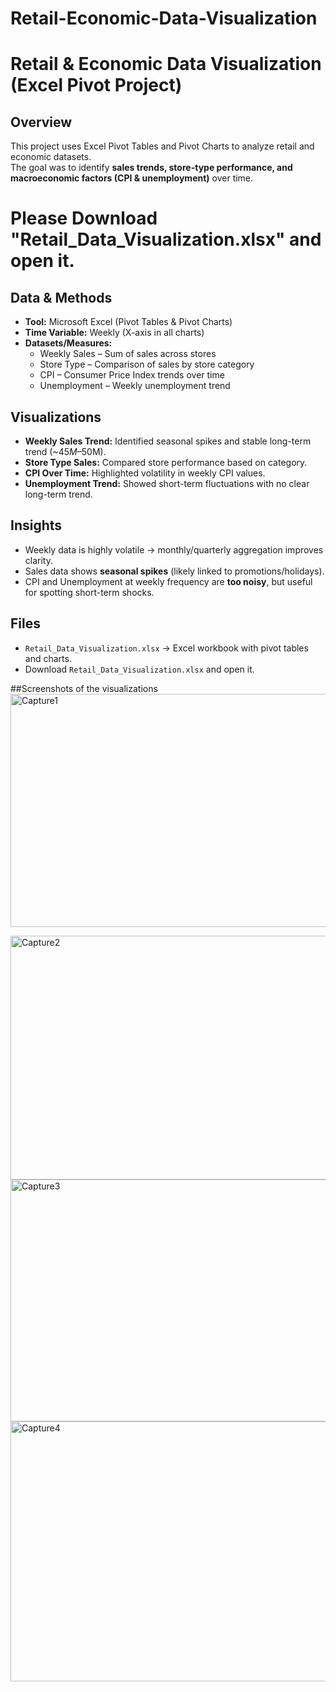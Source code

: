 # Retail-Economic-Data-Visualization

# Retail & Economic Data Visualization (Excel Pivot Project)

## Overview
This project uses Excel Pivot Tables and Pivot Charts to analyze retail and economic datasets.  
The goal was to identify **sales trends, store-type performance, and macroeconomic factors (CPI & unemployment)** over time.

# Please Download "Retail_Data_Visualization.xlsx" and open it.

## Data & Methods
- **Tool:** Microsoft Excel (Pivot Tables & Pivot Charts)  
- **Time Variable:** Weekly (X-axis in all charts)  
- **Datasets/Measures:**
  - Weekly Sales – Sum of sales across stores  
  - Store Type – Comparison of sales by store category  
  - CPI – Consumer Price Index trends over time  
  - Unemployment – Weekly unemployment trend  

## Visualizations
- **Weekly Sales Trend:** Identified seasonal spikes and stable long-term trend (~$45M–$50M).  
- **Store Type Sales:** Compared store performance based on category.  
- **CPI Over Time:** Highlighted volatility in weekly CPI values.  
- **Unemployment Trend:** Showed short-term fluctuations with no clear long-term trend.  

## Insights
- Weekly data is highly volatile → monthly/quarterly aggregation improves clarity.  
- Sales data shows **seasonal spikes** (likely linked to promotions/holidays).  
- CPI and Unemployment at weekly frequency are **too noisy**, but useful for spotting short-term shocks.  

## Files
- `Retail_Data_Visualization.xlsx` → Excel workbook with pivot tables and charts.
- Download `Retail_Data_Visualization.xlsx` and open it.

  
##Screenshots of the visualizations  
<img width="571" height="373" alt="Capture1" src="https://github.com/user-attachments/assets/f2434764-2029-4d92-84ab-9dcaf888bfa9" />

<img width="666" height="390" alt="Capture2" src="https://github.com/user-attachments/assets/4e9e6b90-e966-4d33-be6c-dcbf056dd1b9" />

<img width="735" height="387" alt="Capture3" src="https://github.com/user-attachments/assets/7b513da7-6f05-4a19-9d07-417fd2960878" />

<img width="737" height="416" alt="Capture4" src="https://github.com/user-attachments/assets/b355aea1-8fc6-4b06-949d-b26bdc1bf842" />







